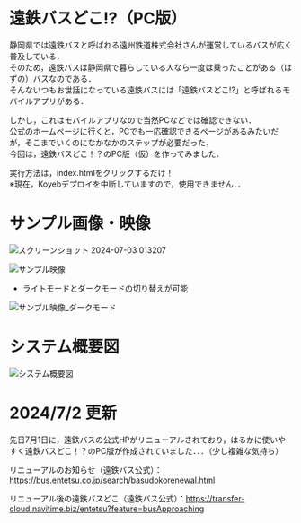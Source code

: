 # 遠鉄バスどこ!?（PC版）
静岡県では遠鉄バスと呼ばれる遠州鉄道株式会社さんが運営しているバスが広く普及している．  
そのため，遠鉄バスは静岡県で暮らしている人なら一度は乗ったことがある（はずの）バスなのである．  
そんないつもお世話になっている遠鉄バスには「遠鉄バスどこ!?」と呼ばれるモバイルアプリがある．  

しかし，これはモバイルアプリなので当然PCなどでは確認できない．  
公式のホームページに行くと，PCでも一応確認できるページがあるみたいだが，そこまでいくのになかなかのステップが必要だった．  
今回は，遠鉄バスどこ！？のPC版（仮）を作ってみました．

実行方法は，index.htmlをクリックするだけ！  
※現在，Koyebデプロイを中断していますので，使用できません．．

# サンプル画像・映像
![スクリーンショット 2024-07-03 013207](https://github.com/haradakaito/EntetuBus_Stream/assets/75819611/aa4bd54e-d8ea-4d40-bb86-5c55359ed6a3)

![サンプル映像](https://github.com/haradakaito/EntetuBus_Stream/assets/75819611/d894e801-00cd-4206-93b3-6e64f152aaaf)

- ライトモードとダークモードの切り替えが可能

![サンプル映像_ダークモード](https://github.com/haradakaito/EntetuBus_Stream/assets/75819611/898f7031-87be-4282-8089-b5057865c674)

# システム概要図
![システム概要図](https://github.com/haradakaito/EntetuBus_Stream/assets/75819611/188b0610-b04d-43b5-9d09-71801c509cbf)

# 2024/7/2 更新
先日7月1日に，遠鉄バスの公式HPがリニューアルされており，はるかに使いやすく遠鉄バスどこ！？のPC版が作成されていました．．．（少し複雑な気持ち）

リニューアルのお知らせ（遠鉄バス公式）：https://bus.entetsu.co.jp/search/basudokorenewal.html

リニューアル後の遠鉄バスどこ（遠鉄バス公式）：https://transfer-cloud.navitime.biz/entetsu?feature=busApproaching
